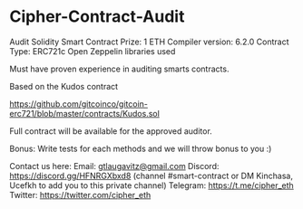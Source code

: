# Cipher-Contract-Audit

Audit Solidity Smart Contract
Prize: 1 ETH
Compiler version: 6.2.0 
Contract Type: ERC721c
Open Zeppelin libraries used

Must have proven experience in auditing smarts contracts.

Based on the Kudos contract

https://github.com/gitcoinco/gitcoin-erc721/blob/master/contracts/Kudos.sol

Full contract will be available for the approved auditor.

Bonus: Write tests for each methods and we will throw bonus to you :)

Contact us here:
Email: gtlaugavitz@gmail.com 
Discord: https://discord.gg/HFNRGXbxd8 (channel #smart-contract or DM Kinchasa, Ucefkh to add you to this private channel)
Telegram: https://t.me/cipher_eth 
Twitter: https://twitter.com/cipher_eth 

